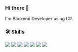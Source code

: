 ### Hi there 👋
I'm Backend Developer using C#.

### 🛠 Skills
<img src="https://img.shields.io/badge/Csharp-512BD4?style=flat-square&logo=Csharp&logoColor=white"/> <img src="https://img.shields.io/badge/JavaScript-F7DF1E?style=flat-square&logo=JavaScript&logoColor=white"/> <img src="https://img.shields.io/badge/CSS3-1572B6?style=flat-square&logo=CSS3&logoColor=white"/> <img src="https://img.shields.io/badge/Microsoft SQL Server-CC2927?style=flat-square&logo=Microsoft SQL Server&logoColor=white"/>
<img src="https://img.shields.io/badge/.Net-512BD4?style=flat-square&logo=.Net&logoColor=white"/> <img src="https://img.shields.io/badge/Blazor-512BD4?style=flat-square&logo=Blazor&logoColor=white"/> <img src="https://img.shields.io/badge/DevExpress-FF7200?style=flat-square&logo=DevExpress&logoColor=white"/>

<!--
**bskjp1004/bskjp1004** is a ✨ _special_ ✨ repository because its `README.md` (this file) appears on your GitHub profile.

Here are some ideas to get you started:

- 🔭 I’m currently working on ...
- 🌱 I’m currently learning ...
- 👯 I’m looking to collaborate on ...
- 🤔 I’m looking for help with ...
- 💬 Ask me about ...
- 📫 How to reach me: ...
- 😄 Pronouns: ...
- ⚡ Fun fact: ...
-->
